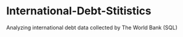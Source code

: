 # International-Debt-Stitistics
Analyzing international debt data collected by The World Bank (SQL)
